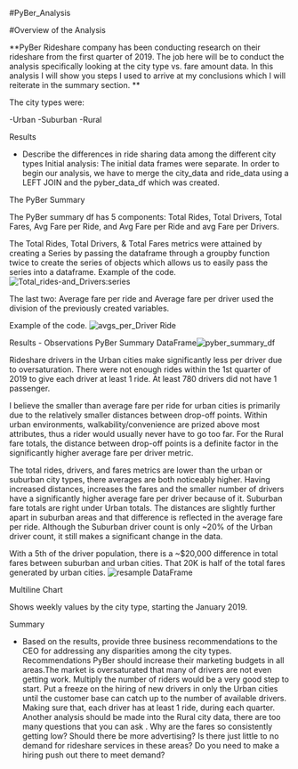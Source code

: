#PyBer_Analysis

#Overview of the Analysis

**PyBer Rideshare company has been conducting research on their rideshare from the first quarter of 2019. The job here will be to conduct the analysis specifically looking at the city type vs. fare amount data. In this analysis I will show you  steps I used to arrive at my conclusions which I will reiterate in the summary section. **

The city types were:

  -Urban
  -Suburban
  -Rural

Results 
- Describe the differences in ride sharing data among the different city types
Initial analysis:
The initial data frames were separate. In order to begin our analysis, we have to merge the city_data and ride_data using a LEFT JOIN and the pyber_data_df which was created.

The PyBer Summary

The PyBer summary df has 5 components: Total Rides, Total Drivers, Total Fares, Avg Fare per Ride, and Avg Fare per Ride and avg Fare per Drivers.

The Total Rides, Total Drivers, & Total Fares metrics were attained by creating a Series by passing the dataframe through a groupby function twice to create the series of objects which allows us to easily pass the series into a dataframe. Example of the code. ![Total_rides-and_Drivers:series](https://user-images.githubusercontent.com/74233163/105680874-fbb58180-5eb5-11eb-9be6-b4c4b0975d9f.png)

The last two: Average fare per ride and Average fare per driver used the division of the previously created variables.

Example of the code.   ![avgs_per_Driver Ride](https://user-images.githubusercontent.com/74233163/105681015-299ac600-5eb6-11eb-9643-d7d3736ecb7b.png)

Results - Observations
PyBer Summary DataFrame![pyber_summary_df](https://user-images.githubusercontent.com/74233163/105681016-2a335c80-5eb6-11eb-9007-6b74bf2bc956.png)


Rideshare drivers in the Urban cities make significantly less per driver due to oversaturation. There were not enough rides within the 1st quarter of 2019 to give each driver at least 1 ride. At least 780 drivers did not have 1 passenger.

I believe the smaller than average fare per ride for urban cities is primarily due to the relatively smaller distances between drop-off points. Within urban environments, walkability/convenience are prized above most attributes, thus a rider would usually never have to go too far.
For the Rural fare totals, the distance between drop-off points is a definite factor in the significantly higher average fare per driver metric.

The total rides, drivers, and fares metrics are lower than the urban or suburban city types, there averages are both noticeably higher.
Having increased distances, increases the fares and the smaller number of drivers have a significantly higher average fare per driver because of it.
Suburban fare totals are right under Urban totals. The distances are slightly further apart in suburban areas and that difference is reflected in the average fare per ride. Although the Suburban driver count is only ~20% of the Urban driver count, it still makes a significant change in the data.

With a 5th of the driver population, there is a ~$20,000 difference in total fares between suburban and urban cities. That 20K is half of the total fares generated by urban cities.
![resample DataFrame](https://user-images.githubusercontent.com/74233163/105681018-2acbf300-5eb6-11eb-9f8c-f177fab77448.png)

Multiline Chart

Shows weekly values by the city type, starting the January 2019.

Summary 
- Based on the results, provide three business recommendations to the CEO for addressing any disparities among the city types.
Recommendations
PyBer should increase their marketing budgets  in all areas.The market is  oversaturated that many of drivers are not even getting work. Multiply the number of riders would be a very good step to start.
Put a freeze on the hiring of new drivers in only the Urban cities until the customer base can catch up to the number of available drivers. Making sure that, each driver has at least 1 ride, during each quarter.
Another analysis should be made into the Rural city data, there are too many questions that you can ask . Why are the fares so consistently getting low? Should there be more advertising? Is there just little to no demand for rideshare services in these areas? Do you need to make a hiring push out there to meet demand?

